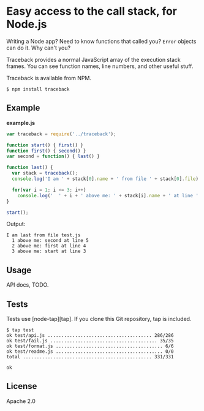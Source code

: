 # Easy access to the call stack, for Node.js

Writing a Node app? Need to know functions that called you? `Error` objects can do it. Why can't you?

Traceback provides a normal JavaScript array of the execution stack frames. You can see function names, line numbers, and other useful stuff.

Traceback is available from NPM.

    $ npm install traceback

## Example

**example.js**

```javascript
var traceback = require('../traceback');

function start() { first() }
function first() { second() }
var second = function() { last() }

function last() {
  var stack = traceback();
  console.log('I am ' + stack[0].name + ' from file ' + stack[0].file)

  for(var i = 1; i <= 3; i++)
    console.log('  ' + i + ' above me: ' + stack[i].name + ' at line ' + stack[i].line);
}

start();
```

Output:

    I am last from file test.js
      1 above me: second at line 5
      2 above me: first at line 4
      3 above me: start at line 3

## Usage

API docs, TODO.

## Tests

Tests use [node-tap][tap]. If you clone this Git repository, tap is included.

    $ tap test
    ok test/api.js ...................................... 286/286
    ok test/fail.js ....................................... 35/35
    ok test/format.js ....................................... 6/6
    ok test/readme.js ....................................... 0/0
    total ............................................... 331/331

    ok

## License

Apache 2.0
